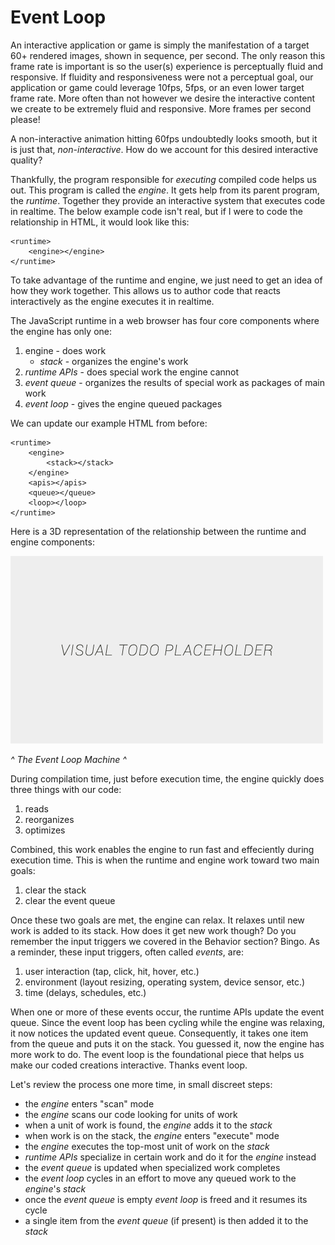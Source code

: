 # Event Loop

An interactive application or game is simply the manifestation of a target 60+ rendered images, shown in sequence, per second. The only reason this frame rate is important is so the user(s) experience is perceptually fluid and responsive. If fluidity and responsiveness were not a perceptual goal, our application or game could leverage 10fps, 5fps, or an even lower target frame rate. More often than not however we desire the interactive content we create to be extremely fluid and responsive. More frames per second please!

A non-interactive animation hitting 60fps undoubtedly looks smooth, but it is just that, *non-interactive*. How do we account for this desired interactive quality?

Thankfully, the program responsible for *executing* compiled code helps us out. This program is called the *engine*. It gets help from its parent program, the *runtime*. Together they provide an interactive system that executes code in realtime. The below example code isn't real, but if I were to code the relationship in HTML, it would look like this:

```
<runtime>
    <engine></engine>
</runtime>
```

To take advantage of the runtime and engine, we just need to get an idea of how they work together. This allows us to author code that reacts interactively as the engine executes it in realtime.

The JavaScript runtime in a web browser has four core components where the engine has only one:
1. engine - does work
    - *stack* - organizes the engine's work
2. *runtime APIs* - does special work the engine cannot
3. *event queue* - organizes the results of special work as packages of main work
4. *event loop* - gives the engine queued packages

We can update our example HTML from before:

```
<runtime>
    <engine>
        <stack></stack>
    </engine>
    <apis></apis>
    <queue></queue>
    <loop></loop>
</runtime>
```

Here is a 3D representation of the relationship between the runtime and engine components:

![alt text](../assets/visual-todo-placeholder.jpg "The Event Loop Machine")

*^ The Event Loop Machine ^*

During compilation time, just before execution time, the engine quickly does three things with our code:
1. reads
2. reorganizes
3. optimizes

Combined, this work enables the engine to run fast and effeciently during execution time. This is when the runtime and engine work toward two main goals:
1. clear the stack
2. clear the event queue

Once these two goals are met, the engine can relax. It relaxes until new work is added to its stack. How does it get new work though? Do you remember the input triggers we covered in the Behavior section? Bingo. As a reminder, these input triggers, often called *events*, are:
1. user interaction (tap, click, hit, hover, etc.)
2. environment (layout resizing, operating system, device sensor, etc.)
3. time (delays, schedules, etc.)

When one or more of these events occur, the runtime APIs update the event queue. Since the event loop has been cycling while the engine was relaxing, it now notices the updated event queue. Consequently, it takes one item from the queue and puts it on the stack. You guessed it, now the engine has more work to do. The event loop is the foundational piece that helps us make our coded creations interactive. Thanks event loop.

Let's review the process one more time, in small discreet steps:
- the *engine* enters "scan" mode
- the *engine* scans our code looking for units of work
- when a unit of work is found, the *engine* adds it to the *stack*
- when work is on the stack, the *engine* enters "execute" mode
- the *engine* executes the top-most unit of work on the *stack*
- *runtime APIs* specialize in certain work and do it for the *engine* instead
- the *event queue* is updated when specialized work completes
- the *event loop* cycles in an effort to move any queued work to the *engine*'s *stack*
- once the *event queue* is empty *event loop* is freed and it resumes its cycle
- a single item from the *event queue* (if present) is then added it to the *stack*
